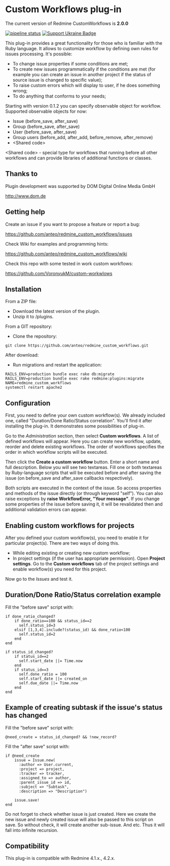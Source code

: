 Custom Workflows plug-in
========================

The current version of Redmine CustomWorkflows is **2.0.0**

[![pipeline status](https://gitlab.kontron.com/redmine-plugins/redmine_custom_workflows/badges/master/pipeline.svg)](https://gitlab.kontron.com/redmine-plugins/redmine_custom_workflows/-/commits/master)
[![Support Ukraine Badge](https://bit.ly/support-ukraine-now)](https://github.com/support-ukraine/support-ukraine)

This plug-in provides a great functionality for those who is familiar with the Ruby language.
It allows to customize workflow by defining own rules for issues processing. It's possible:
* To change issue properties if some conditions are met;
* To create new issues programmatically if the conditions are met (for example you can create an issue in another project if the status of source issue is changed to specific value);
* To raise custom errors which will display to user, if he does something wrong;
* To do anything that conforms to your needs;

Starting with version 0.1.2 you can specify observable object for workflow. Supported observable objects for now:
* Issue (before_save, after_save)
* Group (before_save, after_save)
* User (before_save, after_save)
* Group users (before_add, after_add, before_remove, after_remove)
* \<Shared code\>

\<Shared code\> - special type for workflows that running before all other workflows and can provide libraries of additional functions or classes.

Thanks to
---------

Plugin development was supported by DOM Digital Online Media GmbH

http://www.dom.de

Getting help
------------

Create an issue if you want to propose a feature or report a bug:

https://github.com/anteo/redmine_custom_workflows/issues

Check Wiki for examples and programming hints:

https://github.com/anteo/redmine_custom_workflows/wiki

Check this repo with some tested in work custom workflows:

https://github.com/VoronyukM/custom-workwlows

Installation
------------

From a ZIP file:

* Download the latest version of the plugin.
* Unzip it to /plugins.

From a GIT repository:

* Clone  the repository:

```
git clone https://github.com/anteo/redmine_custom_workflows.git
```

After download:

* Run migrations and restart the application:

```
RAILS_ENV=production bundle exec rake db:migrate
RAILS_ENV=production bundle exec rake redmine:plugins:migrate NAME=redmine_custom_workflows
systemctl restart apache2
```

Configuration
-------------

First, you need to define your own custom workflow(s). We already included one, called "Duration/Done Ratio/Status correlation". You'll find it after installing the plug-in. It demonstrates some possibilities of plug-in.

Go to the *Administration* section, then select <b>Custom workflows</b>. A list of defined workflows will appear. Here you can create new workflow, update, reorder and delete existing workflows. The order of workflows specifies the order in which workflow scripts will be executed.

Then click the <b>Create a custom workflow</b> button. Enter a short name and full description. Below you will see two textareas. Fill one or both textareas by Ruby-language scripts that will be executed before and after saving the issue (on before_save and after_save callbacks respectively).

Both scripts are executed in the context of the issue. So access properties and methods of the issue directly (or through keyword "self"). You can also raise exceptions by <b>raise WorkflowError, "Your message"</b>. If you change some properties of the issue before saving it, it will be revalidated then and additional validation errors can appear.

Enabling custom workflows for projects
-------------------------------

After you defined your custom workflow(s), you need to enable it for particular project(s). There are two ways of doing this.
* While editing existing or creating new custom workflow;
* In project settings (if the user has appropriate permission). Open <b>Project settings</b>. Go to the <b>Custom workflows</b> tab of the project settings and enable workflow(s) you need for this project.

Now go to the *Issues* and test it.

Duration/Done Ratio/Status correlation example
----------------------------------------------

Fill the "before save" script with:

    if done_ratio_changed?
        if done_ratio==100 && status_id==2
          self.status_id=3
        elsif [1,3,4].include?(status_id) && done_ratio<100
          self.status_id=2
        end
    end
    
    if status_id_changed?
        if status_id==2
          self.start_date ||= Time.now
        end
        if status_id==3
          self.done_ratio = 100
          self.start_date ||= created_on
          self.due_date ||= Time.now
        end
    end

Example of creating subtask if the issue's status has changed
-------------------------------------------------------------

Fill the "before save" script with:

    @need_create = status_id_changed? && !new_record?

Fill the "after save" script with:

    if @need_create
        issue = Issue.new(
          :author => User.current,
          :project => project,
          :tracker => tracker,
          :assigned_to => author,
          :parent_issue_id => id,
          :subject => "Subtask",
          :description => "Description")
        
        issue.save!
    end

Do not forget to check whether issue is just created. Here we create the new issue and newly created issue will also be passed to this script on save. So without check, it will create another sub-issue. And etc. Thus it will fall into infinite recursion.

Compatibility
-------------

This plug-in is compatible with Redmine 4.1.x., 4.2.x.

